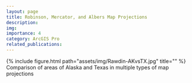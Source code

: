 ```yaml
---
layout: page
title: Robinson, Mercator, and Albers Map Projections
description:  
img: 
importance: 4
category: ArcGIS Pro
related_publications: 
---
```


<div class="row">
    <div class="col-sm mt-3 mt-md-0">
        {% include figure.html path="assets/img/Rawdin-AKvsTX.jpg" title="" %}
    </div>
</div>

<div class="caption">
    Comparison of areas of Alaska and Texas in multiple types of map projections
</div>
